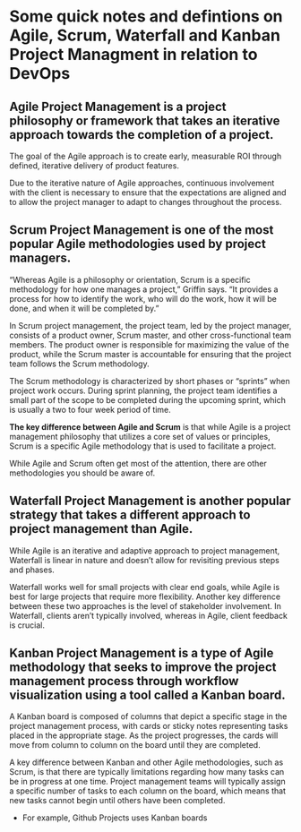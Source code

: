 # Some quick notes and defintions on Agile, Scrum, Waterfall and Kanban Project Managment in relation to DevOps

## Agile Project Management is a project philosophy or framework that takes an iterative approach towards the completion of a project. 

The goal of the Agile approach is to create early, measurable ROI through defined, iterative delivery of product features. 

Due to the iterative nature of Agile approaches, continuous involvement with the client is necessary to ensure that the expectations are aligned and to allow the project manager to adapt to changes throughout the process. 

## **Scrum Project Management** is one of the most popular Agile methodologies used by project managers.

“Whereas Agile is a philosophy or orientation, Scrum is a specific methodology for how one manages a project,” Griffin says. “It provides a process for how to identify the work, who will do the work, how it will be done, and when it will be completed by.” 

In Scrum project management, the project team, led by the project manager, consists of a product owner, Scrum master, and other cross-functional team members. The product owner is responsible for maximizing the value of the product, while the Scrum master is accountable for ensuring that the project team follows the Scrum methodology.

The Scrum methodology is characterized by short phases or “sprints” when project work occurs. During sprint planning, the project team identifies a small part of the scope to be completed during the upcoming sprint, which is usually a two to four week period of time. 

**The key difference between Agile and Scrum** is that while Agile is a project management philosophy that utilizes a core set of values or principles, Scrum is a specific Agile methodology that is used to facilitate a project.

While Agile and Scrum often get most of the attention, there are other methodologies you should be aware of.

## Waterfall Project Management is another popular strategy that takes a different approach to project management than Agile. 
While Agile is an iterative and adaptive approach to project management, Waterfall is linear in nature and doesn’t allow for revisiting previous steps and phases.

Waterfall works well for small projects with clear end goals, while Agile is best for large projects that require more flexibility. Another key difference between these two approaches is the level of stakeholder involvement. In Waterfall, clients aren’t typically involved, whereas in Agile, client feedback is crucial. 

## Kanban Project Management is a type of Agile methodology that seeks to improve the project management process through workflow visualization using a tool called a Kanban board.

A Kanban board is composed of columns that depict a specific stage in the project management process, with cards or sticky notes representing tasks placed in the appropriate stage. As the project progresses, the cards will move from column to column on the board until they are completed.

A key difference between Kanban and other Agile methodologies, such as Scrum, is that there are typically limitations regarding how many tasks can be in progress at one time. Project management teams will typically assign a specific number of tasks to each column on the board, which means that new tasks cannot begin until others have been completed.

* For example, Github Projects uses Kanban boards










